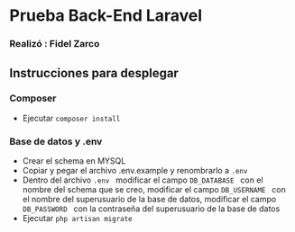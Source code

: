 # Prueba Back-End Laravel
 
### Realizó :  Fidel Zarco 

## Instrucciones para desplegar

### Composer
 - Ejecutar ```composer install ```

### Base de datos y .env
 - Crear el schema en MYSQL
 - Copiar y pegar el archivo .env.example y renombrarlo a ```.env ```
 - Dentro del archivo ```.env ``` modificar el campo ```DB_DATABASE ``` con el nombre del schema que se creo, modificar el campo ```DB_USERNAME ``` con el nombre del superusuario de la base de datos, modificar el campo ```DB_PASSWORD ``` con la contraseña del superusuario de la base de datos
  - Ejecutar ```php artisan migrate```

